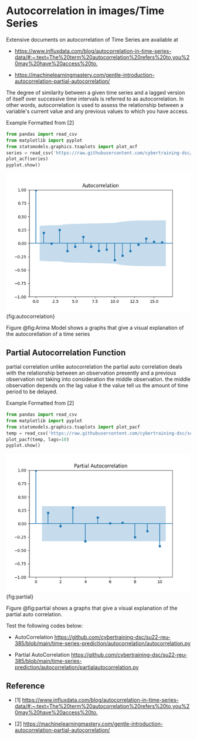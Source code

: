 # Autocorrelation in images/Time Series

Extensive documents on autocorrelation of Time Series are available at

* <https://www.influxdata.com/blog/autocorrelation-in-time-series-data/#:~:text=The%20term%20autocorrelation%20refers%20to,you%20may%20have%20access%20to.>

* <https://machinelearningmastery.com/gentle-introduction-autocorrelation-partial-autocorrelation/>


The degree of similarity between a given time series and a lagged version of 
itself over successive time intervals is referred to as autocorrelation. In 
other words, autocorrelation is used to assess the relationship between a 
variable's current value and any previous values to which you have access.

Example Formatted from [2]

```python
from pandas import read_csv
from matplotlib import pyplot
from statsmodels.graphics.tsaplots import plot_acf
series = read_csv('https://raw.githubusercontent.com/cybertraining-dsc/su22-reu-385/main/time-series-prediction/temperature2.csv', header=0, index_col=0)
plot_acf(series)
pyplot.show()
```
![Auto Correlation](images/autocorellation.png){fig:autocorrelation}

Figure @fig:Arima Model shows a graphs that give a visual explanation of the autocorellation of a time series

## Partial Autocorrelation Function

partial correlation unlike autocorrelation the partial auto correlation
deals with the relationship between an observation presently and a previous 
observation not taking into consideration the middle observation. the middle 
observation depends on the lag value it the value tell us the amount of time period 
to be delayed.

Example Formatted from [2]

```python
from pandas import read_csv
from matplotlib import pyplot
from statsmodels.graphics.tsaplots import plot_pacf
temp = read_csv('https://raw.githubusercontent.com/cybertraining-dsc/su22-reu-385/main/time-series-prediction/temperature2.csv', header=0, index_col=0)
plot_pacf(temp, lags=10)
pyplot.show()
```
![partial Auto Correlation](images/partial.png){fig:partial}

Figure @fig:partial shows a graphs that give a visual explanation of the partial auto correlation.

Test the following codes below:

* AutoCorrelation <https://github.com/cybertraining-dsc/su22-reu-385/blob/main/time-series-prediction/autocorrelation/autocorrelation.py>

* Partial AutoCorrelation <https://github.com/cybertraining-dsc/su22-reu-385/blob/main/time-series-prediction/autocorrelation/partialautocorrelation.py>

## Reference
* [1] <https://www.influxdata.com/blog/autocorrelation-in-time-series-data/#:~:text=The%20term%20autocorrelation%20refers%20to,you%20may%20have%20access%20to.>

* [2] <https://machinelearningmastery.com/gentle-introduction-autocorrelation-partial-autocorrelation/>
